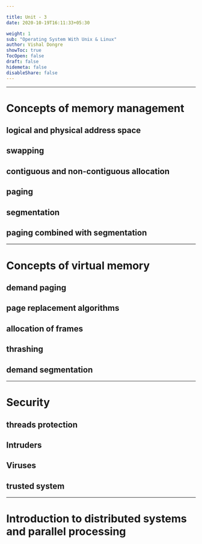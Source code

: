 ```yaml
---

title: Unit - 3
date: 2020-10-19T16:11:33+05:30

weight: 1
sub: "Operating System With Unix & Linux"
author: Vishal Dongre
showToc: true
TocOpen: false
draft: false
hidemeta: false
disableShare: false
---
```



 
---

# Concepts of memory management
## logical and physical address space
## swapping
## contiguous and non-contiguous allocation
## paging
## segmentation
## paging combined with segmentation


---

# Concepts of virtual memory
## demand paging
## page replacement algorithms
## allocation of frames
## thrashing
## demand segmentation

---

# Security 
## threads protection 
## Intruders
## Viruses
## trusted system

---

# Introduction to distributed systems and parallel processing
